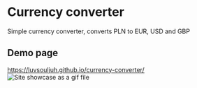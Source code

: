 # Currency converter
Simple currency converter, converts PLN to EUR, USD and GBP

## Demo page
https://luvsouljuh.github.io/currency-converter/
![Site showcase as a gif file](https://media.giphy.com/media/v1.Y2lkPTc5MGI3NjExODhkOTlkNjAwYjRlZDY4YjAxZmYwMTdhMzlkMGQ2ZTFiMjU3ZTYxZiZjdD1n/p5DT8cBNeHaJLcUDZc/giphy.gif)